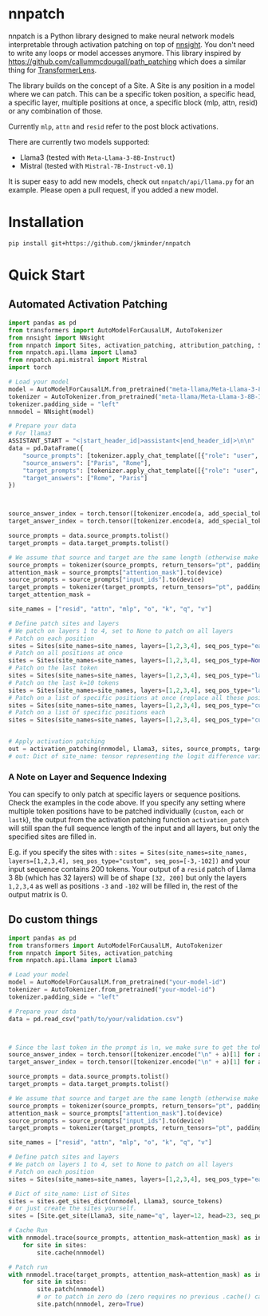 # nnpatch
nnpatch is a Python library designed to make neural network models interpretable through activation patching on top of [nnsight](https://nnsight.net). You don't need to write any loops or model accesses anymore. This library inspired by https://github.com/callummcdougall/path_patching which does a similar thing for [TransformerLens](https://github.com/TransformerLensOrg/TransformerLens).

The library builds on the concept of a Site. A Site is any position in a model where we can patch. This can be a specific token position, a specific head, a specific layer, multiple positions at once, a specific block (mlp, attn, resid) or any combination of those.

Currently `mlp`, `attn` and `resid` refer to the post block activations.

There are currently two models supported:
- Llama3 (tested with `Meta-Llama-3-8B-Instruct`)
- Mistral (tested with `Mistral-7B-Instruct-v0.1`)

It is super easy to add new models, check out `nnpatch/api/llama.py` for an example. Please open a pull request, if you added a new model.

# Installation
```
pip install git+https://github.com/jkminder/nnpatch
```

# Quick Start

## Automated Activation Patching
```python
import pandas as pd
from transformers import AutoModelForCausalLM, AutoTokenizer
from nnsight import NNsight
from nnpatch import Sites, activation_patching, attribution_patching, Site
from nnpatch.api.llama import Llama3
from nnpatch.api.mistral import Mistral
import torch

# Load your model
model = AutoModelForCausalLM.from_pretrained("meta-llama/Meta-Llama-3-8B-Instruct")
tokenizer = AutoTokenizer.from_pretrained("meta-llama/Meta-Llama-3-8B-Instruct")
tokenizer.padding_side = "left"
nnmodel = NNsight(model)

# Prepare your data 
# For llama3
ASSISTANT_START = "<|start_header_id|>assistant<|end_header_id|>\n\n"
data = pd.DataFrame({
    "source_prompts": [tokenizer.apply_chat_template([{"role": "user", "content": "One word answers! What is the capital of France?"}], tokenize=False) + ASSISTANT_START, tokenizer.apply_chat_template([{"role": "user", "content": "One word answers! What is the capital of Italy?"}], tokenize=False) + ASSISTANT_START],
    "source_answers": ["Paris", "Rome"],
    "target_prompts": [tokenizer.apply_chat_template([{"role": "user", "content": "One word answers! What is the capital of Italy?"}], tokenize=False) + ASSISTANT_START, tokenizer.apply_chat_template([{"role": "user", "content": "One word answers! What is the capital of France?"}], tokenize=False) + ASSISTANT_START],
    "target_answers": ["Rome", "Paris"]
})



source_answer_index = torch.tensor([tokenizer.encode(a, add_special_tokens=False)[0] for a in data.source_answers]).to(device)
target_answer_index = torch.tensor([tokenizer.encode(a, add_special_tokens=False)[0] for a in data.target_answers]).to(device)

source_prompts = data.source_prompts.tolist()
target_prompts = data.target_prompts.tolist()

# We assume that source and target are the same length (otherwise make sure the two are padded to the same length)
source_prompts = tokenizer(source_prompts, return_tensors="pt", padding=True)
attention_mask = source_prompts["attention_mask"].to(device)
source_prompts = source_prompts["input_ids"].to(device)
target_prompts = tokenizer(target_prompts, return_tensors="pt", padding=True).to(device)
target_attention_mask = 

site_names = ["resid", "attn", "mlp", "o", "k", "q", "v"]

# Define patch sites and layers
# We patch on layers 1 to 4, set to None to patch on all layers    
# Patch on each position
sites = Sites(site_names=site_names, layers=[1,2,3,4], seq_pos_type="each")
# Patch on all positions at once
sites = Sites(site_names=site_names, layers=[1,2,3,4], seq_pos_type=None)
# Patch on the last token
sites = Sites(site_names=site_names, layers=[1,2,3,4], seq_pos_type="last")
# Patch on the last k=10 tokens
sites = Sites(site_names=site_names, layers=[1,2,3,4], seq_pos_type="lastk", seq_pos=10)
# Patch on a list of specific positions at once (replace all these positions in one forward pass)
sites = Sites(site_names=site_names, layers=[1,2,3,4], seq_pos_type="custom_constant", seq_pos=[-3,-102])
# Patch on a list of specific positions each 
sites = Sites(site_names=site_names, layers=[1,2,3,4], seq_pos_type="custom", seq_pos=[-3,-102])


# Apply activation patching
out = activation_patching(nnmodel, Llama3, sites, source_prompts, target_prompts, source_answer_index, target_answer_index, attention_mask=attention_mask)
# out: Dict of site_name: tensor representing the logit difference variation for each patch
```
### A Note on Layer and Sequence Indexing
You can specify to only patch at specific layers or sequence positions. Check the examples in the code above. If you specify any setting where multiple token positions have to be patched individually (`custom`, `each` or `lastk`), the output from the activation patching
function `activation_patch` will still span the full sequence length of the input and all layers, but only the specified sites are filled in. 

E.g. if you specify the sites with : `sites = Sites(site_names=site_names, layers=[1,2,3,4], seq_pos_type="custom", seq_pos=[-3,-102])` and your input sequence contains 200 tokens. Your output of a `resid` patch of Llama 3 8b (which has 32 layers) will be of shape `[32, 200]` but only the layers `1,2,3,4` as well as positions `-3` and `-102` will be filled in, the rest of the output matrix is 0. 


## Do custom things


```python
import pandas as pd
from transformers import AutoModelForCausalLM, AutoTokenizer
from nnpatch import Sites, activation_patching
from nnpatch.api.llama import Llama3

# Load your model
model = AutoModelForCausalLM.from_pretrained("your-model-id")
tokenizer = AutoTokenizer.from_pretrained("your-model-id")
tokenizer.padding_side = "left"

# Prepare your data
data = pd.read_csv("path/to/your/validation.csv")



# Since the last token in the prompt is \n, we make sure to get the tokenized version of '\n answer', which can be different from just the answer tokenized.
source_answer_index = torch.tensor([tokenizer.encode("\n" + a)[1] for a in data.source_answers]).to(device)
target_answer_index = torch.tensor([tokenizer.encode("\n" + a)[1] for a in data.target_answers]).to(device)

source_prompts = data.source_prompts.tolist()
target_prompts = data.target_prompts.tolist()

# We assume that source and target are the same length (otherwise make sure the two are padded to the same length)
source_prompts = tokenizer(source_prompts, return_tensors="pt", padding=True)
attention_mask = source_prompts["attention_mask"].to(device)
source_prompts = source_prompts["input_ids"].to(device)
target_prompts = tokenizer(target_prompts, return_tensors="pt", padding=True)["input_ids"].to(device)

site_names = ["resid", "attn", "mlp", "o", "k", "q", "v"]

# Define patch sites and layers
# We patch on layers 1 to 4, set to None to patch on all layers
# Patch on each position
sites = Sites(site_names=site_names, layers=[1,2,3,4], seq_pos_type="each")

# Dict of site_name: List of Sites
sites = sites.get_sites_dict(nnmodel, Llama3, source_tokens)
# or just create the sites yourself.
sites = [Site.get_site(Llama3, site_name="q", layer=12, head=23, seq_pos=[-1])]

# Cache Run
with nnmodel.trace(source_prompts, attention_mask=attention_mask) as invoker:
    for site in sites:
        site.cache(nnmodel)

# Patch run
with nnmodel.trace(target_prompts, attention_mask=attention_mask) as invoker:
    for site in sites:
        site.patch(nnmodel)
        # or to patch in zero do (zero requires no previous .cache() call)
        site.patch(nnmodel, zero=True)


```
